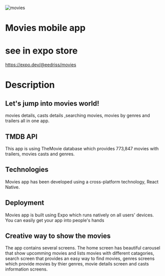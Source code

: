 ![movies](https://user-images.githubusercontent.com/67925134/172975849-4ad11028-66f2-43db-8492-c2de9364fded.jpg)
# Movies mobile app
# see in expo store
https://expo.dev/@eedriss/movies
# Description 
<h2>Let's jump into movies world!</h2>
movies details, casts details ,searching movies, movies by genres and trailers all in one app.
<h2>TMDB API</h2>
This app is using TheMovie database which provides 773,847 movies with trailers, movies casts and genres.
<h2>Technologies</h2>
Movies app has been developed using a cross-platform technology, React Native.
<h2>Deployment</h2>
Movies app is built using Expo which runs natively on all users' devices. You can easily get your app into people's hands
<h2>Creative way to show the movies</h2>
The app contains several screens. The home screen has beautiful carousel that show upcomming movies and lists movies with different catagories, search screen that provides an easy way to find movies, genres screens which provide movies by thier genres, movie details screen and casts information screens.
 
